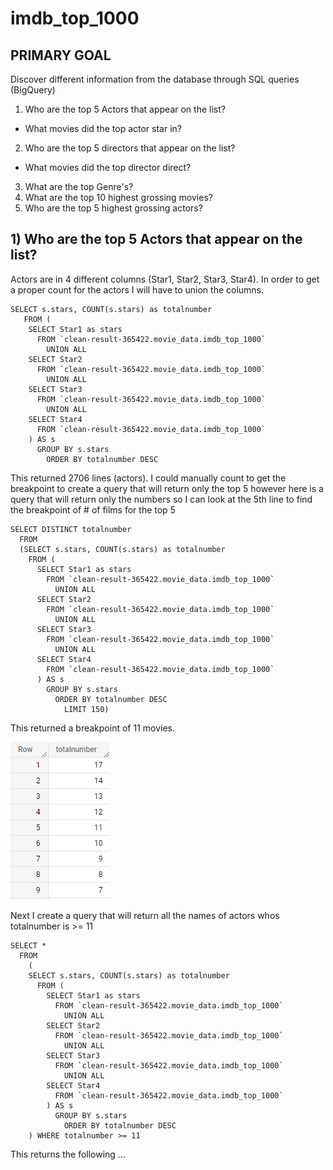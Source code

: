 # imdb_top_1000

## **PRIMARY GOAL**
Discover different information from the database through SQL queries (BigQuery)
1) Who are the top 5 Actors that appear on the list?
  - What movies did the top actor star in?
2) Who are the top 5 directors that appear on the list?
  - What movies did the top director direct?
3) What are the top Genre's?
4) What are the top 10 highest grossing movies?
5) Who are the top 5 highest grossing actors?

## **1) Who are the top 5 Actors that appear on the list?**

Actors are in 4 different columns (Star1, Star2, Star3, Star4). In order to get a proper count for the actors I will have to union the columns.

```
SELECT s.stars, COUNT(s.stars) as totalnumber
   FROM (
    SELECT Star1 as stars
      FROM `clean-result-365422.movie_data.imdb_top_1000`
        UNION ALL
    SELECT Star2
      FROM `clean-result-365422.movie_data.imdb_top_1000`
        UNION ALL
    SELECT Star3
      FROM `clean-result-365422.movie_data.imdb_top_1000`
        UNION ALL
    SELECT Star4
      FROM `clean-result-365422.movie_data.imdb_top_1000`
    ) AS s
      GROUP BY s.stars
        ORDER BY totalnumber DESC
```
This returned 2706 lines (actors). I could manually count to get the breakpoint to create a query that will return only the top 5 however here is a query that will return only the numbers so I can look at the 5th line to find the breakpoint of # of films for the top 5
```
SELECT DISTINCT totalnumber
  FROM
  (SELECT s.stars, COUNT(s.stars) as totalnumber
    FROM (
      SELECT Star1 as stars
        FROM `clean-result-365422.movie_data.imdb_top_1000`
          UNION ALL
      SELECT Star2
        FROM `clean-result-365422.movie_data.imdb_top_1000`
          UNION ALL
      SELECT Star3
        FROM `clean-result-365422.movie_data.imdb_top_1000`
          UNION ALL
      SELECT Star4
        FROM `clean-result-365422.movie_data.imdb_top_1000`
      ) AS s
        GROUP BY s.stars
          ORDER BY totalnumber DESC
            LIMIT 150)
 ```
 This returned a breakpoint of 11 movies.
 
 ![alt text](https://github.com/sambasset/imdb_top_1000/blob/main/imdb_project_1.png?raw=true)
 
Next I create a query that will return all the names of actors whos totalnumber is >= 11

```
SELECT *
  FROM
    (
    SELECT s.stars, COUNT(s.stars) as totalnumber
      FROM (
        SELECT Star1 as stars
          FROM `clean-result-365422.movie_data.imdb_top_1000`
            UNION ALL
        SELECT Star2
          FROM `clean-result-365422.movie_data.imdb_top_1000`
            UNION ALL
        SELECT Star3
          FROM `clean-result-365422.movie_data.imdb_top_1000`
            UNION ALL
        SELECT Star4
          FROM `clean-result-365422.movie_data.imdb_top_1000`
        ) AS s
          GROUP BY s.stars
            ORDER BY totalnumber DESC
    ) WHERE totalnumber >= 11
```

This returns the following ...

